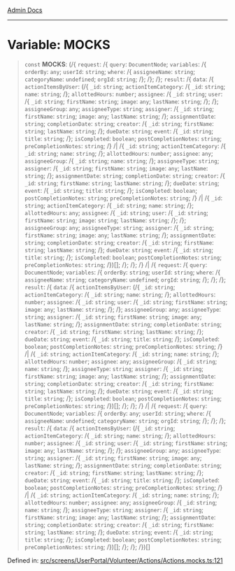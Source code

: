 [Admin Docs](/)

***

# Variable: MOCKS

> `const` **MOCKS**: (/{ `request`: /{ `query`: `DocumentNode`; `variables`: /{ `orderBy`: `any`; `userId`: `string`; `where`: /{ `assigneeName`: `string`; `categoryName`: `undefined`; `orgId`: `string`; /}; /}; /}; `result`: /{ `data`: /{ `actionItemsByUser`: (/{ `_id`: `string`; `actionItemCategory`: /{ `_id`: `string`; `name`: `string`; /}; `allottedHours`: `number`; `assignee`: /{ `_id`: `string`; `user`: /{ `_id`: `string`; `firstName`: `string`; `image`: `any`; `lastName`: `string`; /}; /}; `assigneeGroup`: `any`; `assigneeType`: `string`; `assigner`: /{ `_id`: `string`; `firstName`: `string`; `image`: `any`; `lastName`: `string`; /}; `assignmentDate`: `string`; `completionDate`: `string`; `creator`: /{ `_id`: `string`; `firstName`: `string`; `lastName`: `string`; /}; `dueDate`: `string`; `event`: /{ `_id`: `string`; `title`: `string`; /}; `isCompleted`: `boolean`; `postCompletionNotes`: `string`; `preCompletionNotes`: `string`; /} /| /{ `_id`: `string`; `actionItemCategory`: /{ `_id`: `string`; `name`: `string`; /}; `allottedHours`: `number`; `assignee`: `any`; `assigneeGroup`: /{ `_id`: `string`; `name`: `string`; /}; `assigneeType`: `string`; `assigner`: /{ `_id`: `string`; `firstName`: `string`; `image`: `any`; `lastName`: `string`; /}; `assignmentDate`: `string`; `completionDate`: `string`; `creator`: /{ `_id`: `string`; `firstName`: `string`; `lastName`: `string`; /}; `dueDate`: `string`; `event`: /{ `_id`: `string`; `title`: `string`; /}; `isCompleted`: `boolean`; `postCompletionNotes`: `string`; `preCompletionNotes`: `string`; /} /| /{ `_id`: `string`; `actionItemCategory`: /{ `_id`: `string`; `name`: `string`; /}; `allottedHours`: `any`; `assignee`: /{ `_id`: `string`; `user`: /{ `_id`: `string`; `firstName`: `string`; `image`: `string`; `lastName`: `string`; /}; /}; `assigneeGroup`: `any`; `assigneeType`: `string`; `assigner`: /{ `_id`: `string`; `firstName`: `string`; `image`: `any`; `lastName`: `string`; /}; `assignmentDate`: `string`; `completionDate`: `string`; `creator`: /{ `_id`: `string`; `firstName`: `string`; `lastName`: `string`; /}; `dueDate`: `string`; `event`: /{ `_id`: `string`; `title`: `string`; /}; `isCompleted`: `boolean`; `postCompletionNotes`: `string`; `preCompletionNotes`: `string`; /})[]; /}; /}; /} /| /{ `request`: /{ `query`: `DocumentNode`; `variables`: /{ `orderBy`: `string`; `userId`: `string`; `where`: /{ `assigneeName`: `string`; `categoryName`: `undefined`; `orgId`: `string`; /}; /}; /}; `result`: /{ `data`: /{ `actionItemsByUser`: (/{ `_id`: `string`; `actionItemCategory`: /{ `_id`: `string`; `name`: `string`; /}; `allottedHours`: `number`; `assignee`: /{ `_id`: `string`; `user`: /{ `_id`: `string`; `firstName`: `string`; `image`: `any`; `lastName`: `string`; /}; /}; `assigneeGroup`: `any`; `assigneeType`: `string`; `assigner`: /{ `_id`: `string`; `firstName`: `string`; `image`: `any`; `lastName`: `string`; /}; `assignmentDate`: `string`; `completionDate`: `string`; `creator`: /{ `_id`: `string`; `firstName`: `string`; `lastName`: `string`; /}; `dueDate`: `string`; `event`: /{ `_id`: `string`; `title`: `string`; /}; `isCompleted`: `boolean`; `postCompletionNotes`: `string`; `preCompletionNotes`: `string`; /} /| /{ `_id`: `string`; `actionItemCategory`: /{ `_id`: `string`; `name`: `string`; /}; `allottedHours`: `number`; `assignee`: `any`; `assigneeGroup`: /{ `_id`: `string`; `name`: `string`; /}; `assigneeType`: `string`; `assigner`: /{ `_id`: `string`; `firstName`: `string`; `image`: `any`; `lastName`: `string`; /}; `assignmentDate`: `string`; `completionDate`: `string`; `creator`: /{ `_id`: `string`; `firstName`: `string`; `lastName`: `string`; /}; `dueDate`: `string`; `event`: /{ `_id`: `string`; `title`: `string`; /}; `isCompleted`: `boolean`; `postCompletionNotes`: `string`; `preCompletionNotes`: `string`; /})[]; /}; /}; /} /| /{ `request`: /{ `query`: `DocumentNode`; `variables`: /{ `orderBy`: `any`; `userId`: `string`; `where`: /{ `assigneeName`: `undefined`; `categoryName`: `string`; `orgId`: `string`; /}; /}; /}; `result`: /{ `data`: /{ `actionItemsByUser`: (/{ `_id`: `string`; `actionItemCategory`: /{ `_id`: `string`; `name`: `string`; /}; `allottedHours`: `number`; `assignee`: /{ `_id`: `string`; `user`: /{ `_id`: `string`; `firstName`: `string`; `image`: `any`; `lastName`: `string`; /}; /}; `assigneeGroup`: `any`; `assigneeType`: `string`; `assigner`: /{ `_id`: `string`; `firstName`: `string`; `image`: `any`; `lastName`: `string`; /}; `assignmentDate`: `string`; `completionDate`: `string`; `creator`: /{ `_id`: `string`; `firstName`: `string`; `lastName`: `string`; /}; `dueDate`: `string`; `event`: /{ `_id`: `string`; `title`: `string`; /}; `isCompleted`: `boolean`; `postCompletionNotes`: `string`; `preCompletionNotes`: `string`; /} /| /{ `_id`: `string`; `actionItemCategory`: /{ `_id`: `string`; `name`: `string`; /}; `allottedHours`: `number`; `assignee`: `any`; `assigneeGroup`: /{ `_id`: `string`; `name`: `string`; /}; `assigneeType`: `string`; `assigner`: /{ `_id`: `string`; `firstName`: `string`; `image`: `any`; `lastName`: `string`; /}; `assignmentDate`: `string`; `completionDate`: `string`; `creator`: /{ `_id`: `string`; `firstName`: `string`; `lastName`: `string`; /}; `dueDate`: `string`; `event`: /{ `_id`: `string`; `title`: `string`; /}; `isCompleted`: `boolean`; `postCompletionNotes`: `string`; `preCompletionNotes`: `string`; /})[]; /}; /}; /})[]

Defined in: [src/screens/UserPortal/Volunteer/Actions/Actions.mocks.ts:121](https://github.com/PalisadoesFoundation/talawa-admin/blob/main/src/screens/UserPortal/Volunteer/Actions/Actions.mocks.ts#L121)
